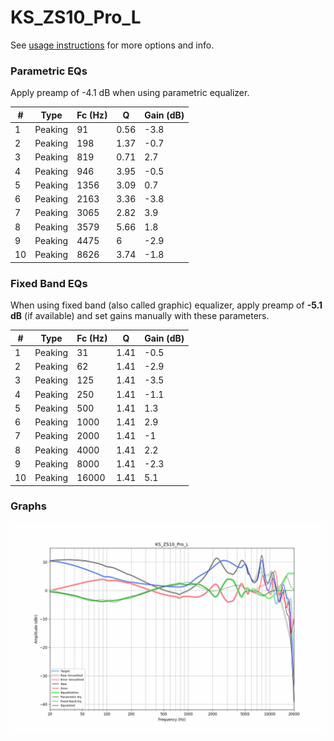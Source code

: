 # KS_ZS10_Pro_L
See [usage instructions](https://github.com/jaakkopasanen/AutoEq#usage) for more options and info.

### Parametric EQs
Apply preamp of -4.1 dB when using parametric equalizer.

|   # | Type    |   Fc (Hz) |    Q |   Gain (dB) |
|-----|---------|-----------|------|-------------|
|   1 | Peaking |        91 | 0.56 |        -3.8 |
|   2 | Peaking |       198 | 1.37 |        -0.7 |
|   3 | Peaking |       819 | 0.71 |         2.7 |
|   4 | Peaking |       946 | 3.95 |        -0.5 |
|   5 | Peaking |      1356 | 3.09 |         0.7 |
|   6 | Peaking |      2163 | 3.36 |        -3.8 |
|   7 | Peaking |      3065 | 2.82 |         3.9 |
|   8 | Peaking |      3579 | 5.66 |         1.8 |
|   9 | Peaking |      4475 | 6    |        -2.9 |
|  10 | Peaking |      8626 | 3.74 |        -1.8 |

### Fixed Band EQs
When using fixed band (also called graphic) equalizer, apply preamp of **-5.1 dB** (if available) and set gains manually with these parameters.

|   # | Type    |   Fc (Hz) |    Q |   Gain (dB) |
|-----|---------|-----------|------|-------------|
|   1 | Peaking |        31 | 1.41 |        -0.5 |
|   2 | Peaking |        62 | 1.41 |        -2.9 |
|   3 | Peaking |       125 | 1.41 |        -3.5 |
|   4 | Peaking |       250 | 1.41 |        -1.1 |
|   5 | Peaking |       500 | 1.41 |         1.3 |
|   6 | Peaking |      1000 | 1.41 |         2.9 |
|   7 | Peaking |      2000 | 1.41 |        -1   |
|   8 | Peaking |      4000 | 1.41 |         2.2 |
|   9 | Peaking |      8000 | 1.41 |        -2.3 |
|  10 | Peaking |     16000 | 1.41 |         5.1 |

### Graphs
![](./KS_ZS10_Pro_L.png)
